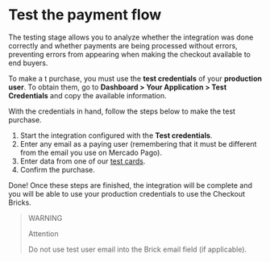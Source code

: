 # Test the payment flow

The testing stage allows you to analyze whether the integration was done correctly and whether payments are being processed without errors, preventing errors from appearing when making the checkout available to end buyers.

To make a t purchase, you must use the **test credentials** of your **production user**. To obtain them, go to **Dashboard > Your Application > Test Credentials** and copy the available information.

With the credentials in hand, follow the steps below to make the test purchase.

1. Start the integration configured with the **Test credentials**.
2. Enter any email as a paying user (remembering that it must be different from the email you use on Mercado Pago).
4. Enter data from one of our [test cards](/developers/en/guides/additional-content/your-integrations/test/cards).
3. Confirm the purchase.

Done! Once these steps are finished, the integration will be complete and you will be able to use your production credentials to use the Checkout Bricks.

> WARNING
>
> Attention
>
> Do not use test user email into the Brick email field (if applicable).